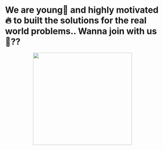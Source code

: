 # We are young🤙 and highly motivated🔥 to built the solutions for the real world problems.. Wanna join with us👀??
<p align="center"><img src="https://i.pinimg.com/originals/2a/53/65/2a53651a35816f499270d8275fd5318f.gif" height="300px" width = "80%"></p>
